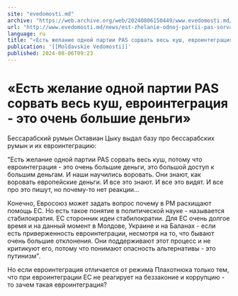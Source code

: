 ```yaml
---
site: "evedomosti.md"
archive: "https://web.archive.org/web/20240806150449/www.evedomosti.md/news/est-zhelanie-odnoj-partii-pas-sorvat-ves-kush-evrointegraciy"
url: "http://www.evedomosti.md/news/est-zhelanie-odnoj-partii-pas-sorvat-ves-kush-evrointegraciy"
language: ru
title: "«Есть желание одной партии PAS сорвать весь куш, евроинтеграция - это очень большие деньги»"
publication: '[[Moldavskie Vedomosti]]'
published: 2024-08-06T09:23
---
```


# «Есть желание одной партии PAS сорвать весь куш, евроинтеграция - это очень большие деньги»

Бессарабский румын Октавиан Цыку выдал базу про бессарабских румын и их евроинтеграцию:

"Есть желание одной партии PAS сорвать весь куш, потому что евроинтеграция - это очень большие деньги, это большой доступ к большим деньгам. И наши научились воровать. Они знают, как воровать европейские деньги. И все это знают. И все это видят. И все про это пишут, но почему-то нет реакции...

Конечно, Евросоюз может задать вопрос почему в РМ расхищают помощь ЕС. Но есть такое понятие в политической науке - называется стабилократия. ЕС сторонник идеи стабилократии. Для ЕС очень долгое время и на данный момент в Молдове, Украине и на Баланах - если есть приверженность евроинтеграции, несмотря на то, что бывают очень большие отклонения. Они поддерживают этот процесс и не критикуют его, потому что понимают опасность альтернативы - это путинизм".

Но если евроинтеграция отличается от режима Плахотнюка только тем, что при евроинтеграции ЕС не реагирует на беззаконие и коррупцию - то зачем такая евроинтеграция? 